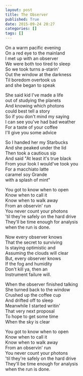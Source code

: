 ```yaml
---
layout: post
title: The Observer
published: True
date: 2015-09-24 20:27
categories: []
tags: []
---
```


On a warm pacific evening  
On a red eye  to the mainland  
I met up with an observer  
We were both too tired to sleep  
So we took turns a-starin'  
Out the window at the darkness  
Til boredom overtook us  
and she began to speak  

<!--more-->

She said kid I've made a life  
out of studying the planets  
And knowing which photons  
could best tell a story  
So if you don't mind my saying  
I can see you've had bad weather  
For a taste of your coffee  
I'll give you some advice  

So I handed her my Starbucks  
And she peaked under the lid  
Then took a cautious sip  
And said "At least it's true black  
From your look I would've took you  
For a macchiato latte  
caramel soy Grande  
with a splash of mint"  

You got to know when to open  
Know when to call it  
Know when to walk away  
From an observin' run  
You never count your photons  
'til they're safely on the hard drive  
They'll be time enough for analysis  
when the run is done.  

Now every observer knows  
That the secret to surviving  
Is staying optimistic and  
Assuming the clouds will clear  
But, every observer knows  
If the fog and humidity  
Don't kill ya, then an  
Instrument failure will.   

When the observer finished talking  
She turned back to the window  
Crushed up the coffee cup  
And drifted off to sleep  
Meanwhile I started writin'  
That very next proposal  
To hope to get some time  
When the sky is clear  

You got to know when to open  
Know when to call it  
Know when to walk away  
From an observin' run  
You never count your photons  
'til they're safely on the hard drive  
They'll be time enough for analysis  
when the run is done.  


